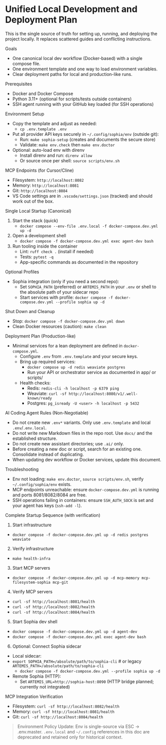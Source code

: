 # Unified Local Development and Deployment Plan

This is the single source of truth for setting up, running, and deploying the project locally. It replaces scattered guides and conflicting instructions.

Goals
- One canonical local dev workflow (Docker-based) with a single compose file.
- One environment template and one way to load environment variables.
- Clear deployment paths for local and production-like runs.

Prerequisites
- Docker and Docker Compose
- Python 3.11+ (optional for scripts/tests outside containers)
- SSH agent running with your GitHub key loaded (for SSH operations)

Environment Setup
- Copy the template and adjust as needed:
  - `cp .env.template .env`
- Put all provider API keys securely in `~/.config/sophia/env` (outside git):
  - Run: `make sophia-setup` (creates and documents the secure store)
  - Validate: `make env.check` then `make env.doctor`
- Optional: auto-load env with direnv
  - Install direnv and run: `direnv allow`
  - Or source once per shell: `source scripts/env.sh`

MCP Endpoints (for Cursor/Cline)
- Filesystem: `http://localhost:8082`
- Memory:     `http://localhost:8081`
- Git:        `http://localhost:8084`
- VS Code settings are in `.vscode/settings.json` (tracked) and should work out of the box.

Single Local Startup (Canonical)
1) Start the stack (quick)
   - `docker compose --env-file .env.local -f docker-compose.dev.yml up -d`
2) Open a development shell
   - `docker compose -f docker-compose.dev.yml exec agent-dev bash`
3) Run tooling inside the container
   - Lint: `ruff check .` (install if needed)
   - Tests: `pytest -q`
   - App-specific commands as documented in the repository

Optional Profiles
- Sophia integration (only if you need a second repo):
  - Set `SOPHIA_PATH` (preferred) or `ARTEMIS_PATH` in your `.env` or shell to the absolute path of your sidecar repo
  - Start services with profile: `docker compose -f docker-compose.dev.yml --profile sophia up -d`

Shut Down and Cleanup
- Stop: `docker compose -f docker-compose.dev.yml down`
- Clean Docker resources (caution): `make clean`

Deployment Plan (Production-like)
- Minimal services for a lean deployment are defined in `docker-compose.yml`.
  - Configure `.env` from `.env.template` and your secure keys.
  - Bring up required services:
    - `docker compose up -d redis weaviate postgres`
    - Run your API or orchestrator service as documented in app/ or scripts/
  - Health checks:
    - Redis: `redis-cli -h localhost -p 6379 ping`
    - Weaviate: `curl -sf http://localhost:8080/v1/.well-known/ready`
    - Postgres: `pg_isready -U <user> -h localhost -p 5432`

AI Coding Agent Rules (Non-Negotiable)
- Do not create new `.env*` variants. Only use `.env.template` and local `.env`/`.env.local`.
- Do not write new Markdown files in the repo root. Use `docs/` and the established structure.
- Do not create new assistant directories; use `.ai/` only.
- Before creating a new doc or script, search for an existing one. Consolidate instead of duplicating.
- When updating dev workflow or Docker services, update this document.

Troubleshooting
- Env not loading: `make env.doctor`, `source scripts/env.sh`, verify `~/.config/sophia/env` exists.
- MCP endpoints unreachable: ensure `docker-compose.dev.yml` is running and ports 8081/8082/8084 are free.
- SSH operations failing in containers: ensure `SSH_AUTH_SOCK` is set and your agent has keys (`ssh-add -l`).

Complete Startup Sequence (with verification)
1) Start infrastructure
- `docker compose -f docker-compose.dev.yml up -d redis postgres weaviate`
2) Verify infrastructure
- `make health-infra`
3) Start MCP servers
- `docker compose -f docker-compose.dev.yml up -d mcp-memory mcp-filesystem-sophia mcp-git`
4) Verify MCP servers
- `curl -sf http://localhost:8081/health`
- `curl -sf http://localhost:8082/health`
- `curl -sf http://localhost:8084/health`
5) Start Sophia dev shell
- `docker compose -f docker-compose.dev.yml up -d agent-dev`
- `docker compose -f docker-compose.dev.yml exec agent-dev bash`
6) Optional: Connect Sophia sidecar
- Local sidecar:
- `export SOPHIA_PATH=/absolute/path/to/sophia-cli`  # or legacy `ARTEMIS_PATH=/absolute/path/to/sophia-cli`
  - `docker compose -f docker-compose.dev.yml --profile sophia up -d`
- Remote Sophia (HTTP):
  - Set `ARTEMIS_URL=http://sophia-host:8090` (HTTP bridge planned; currently not integrated)

MCP Integration Verification
- Filesystem: `curl -sf http://localhost:8082/health`
- Memory:     `curl -sf http://localhost:8081/health`
- Git:        `curl -sf http://localhost:8084/health`
> Environment Policy Update: Env is single-source via ESC → .env.master. `.env.local` and `~/.config` references in this doc are deprecated and retained only for historical context.
